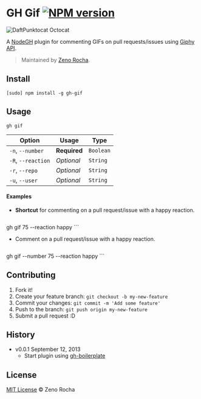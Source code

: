 # GH Gif [![NPM version](https://badge.fury.io/js/gh-gif.png)](http://badge.fury.io/js/gh-gif)

![DaftPunktocat Octocat](http://zno.io/RMu9/daftpunktocat.gif)

A [NodeGH](http://nodegh.io) plugin for commenting GIFs on pull requests/issues using [Giphy API](https://github.com/Giphy/GiphyAPI).

> Maintained by [Zeno Rocha](https://github.com/zenorocha).

## Install

```
[sudo] npm install -g gh-gif
```

## Usage

```
gh gif
```

Option             | Usage        | Type
---                | ---          | ---
`-n`, `--number`   | **Required** | `Boolean`
`-R`, `--reaction` | *Optional*   | `String`
`-r`, `--repo`     | *Optional*   | `String`
`-u`, `--user`     | *Optional*   | `String`

#### Examples

* **Shortcut** for commenting on a pull request/issue with a happy reaction.

    ```
gh gif 75 --reaction happy
    ```

* Comment on a pull request/issue with a happy reaction.

    ```
gh gif --number 75 --reaction happy
    ```

## Contributing

1. Fork it!
2. Create your feature branch: `git checkout -b my-new-feature`
3. Commit your changes: `git commit -m 'Add some feature'`
4. Push to the branch: `git push origin my-new-feature`
5. Submit a pull request :D

## History

* v0.0.1 September 12, 2013
    * Start plugin using [gh-boilerplate](https://github.com/node-gh/gh-boilerplate)

## License

[MIT License](http://zenorocha.mit-license.org/) © Zeno Rocha